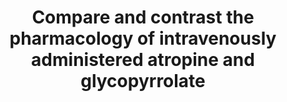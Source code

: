 ---
title: "Compare and contrast the pharmacology of intravenously administered atropine and glycopyrrolate"
entityType: SAQ
exam: PEX
college: CICM
year: 2011
sitting: A
question: 03
passRate: 50
lo:
- "[[G3b]]"
EC_errorsCommon:
- "Most candidates exhibited a structural approach with reasonable understanding of the pharmacology of atropine although there was a lack of precision (anticholinergic is correct, competitive muscarinic antagonist is more precise)."
- "Some answers did not contrast glycopyrrolate adequately."
- "The phrase ‘hepatic metabolism, renal excretion’ needed to be accompanied with detail if marks were to be awarded."
resources:
- "Goodman and Gillman, The Pharmacological Basis of Therapeutics, Chp 7"
---